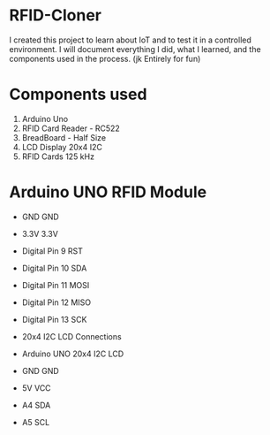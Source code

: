 # RFID-Cloner
I created this project to learn about IoT and to test it in a controlled environment. I will document everything I did, what I learned, and the components used in the process. (jk Entirely for fun)
# Components used
1. Arduino Uno
2. RFID Card Reader - RC522
3. BreadBoard - Half Size
4. LCD Display 20x4 I2C
5. RFID Cards 125 kHz

# Arduino UNO	RFID Module
- GND	GND
- 3.3V	3.3V
- Digital Pin 9	  RST
- Digital Pin 10	SDA
- Digital Pin 11	MOSI
- Digital Pin 12	MISO
- Digital Pin 13	SCK
- 20x4 I2C LCD Connections

- Arduino UNO	20x4 I2C LCD
- GND	GND
- 5V	VCC
- A4	SDA
- A5	SCL
